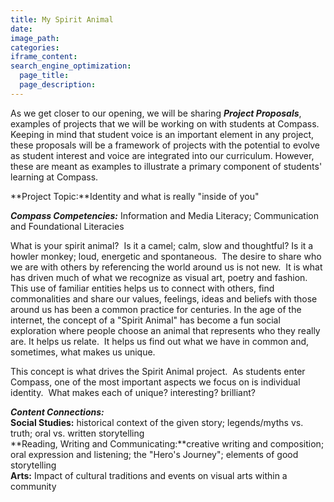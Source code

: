 ```yaml
---
title: My Spirit Animal
date:
image_path:
categories:
iframe_content:
search_engine_optimization:
  page_title:
  page_description:
---
```



As we get closer to our opening, we will be sharing ***Project Proposals***, examples of projects that we will be working on with students at Compass.&nbsp; Keeping in mind that student voice is an important element in any project, these proposals will be a framework of projects with the potential to evolve as student interest and voice are integrated into our curriculum. However, these are meant as examples to illustrate a primary component of students' learning at Compass.

**Project Topic:**Identity and what is really "inside of you"

***Compass Competencies:***&nbsp;Information and Media Literacy; Communication and Foundational Literacies

What is your spirit animal?&nbsp; Is it a camel; calm, slow and thoughtful? Is it a howler monkey; loud, energetic and spontaneous.&nbsp; The desire to share who we are with others by referencing the world around us is not new.&nbsp; It is what has driven much of what we recognize as visual art, poetry and fashion. This use of familiar entities helps us to connect with others, find commonalities and share our values, feelings, ideas and beliefs with those around us has been a common practice for centuries. In the age of the internet, the concept of a "Spirit Animal" has become a fun social exploration where people choose an animal that represents who they really are. It helps us relate.&nbsp; It helps us find out what we have in common and, sometimes, what makes us unique.

This concept is what drives the Spirit Animal project.&nbsp; As students enter Compass, one of the most important aspects we focus on is individual identity.&nbsp; What makes each of unique? interesting? brilliant?

***Content Connections:***<br>**Social Studies:** historical context of the given story; legends/myths vs. truth; oral vs. written storytelling<br>**Reading, Writing and Communicating:**creative writing and composition; oral expression and listening; the "Hero's Journey"; elements of good storytelling<br>**Arts:** Impact of cultural traditions and events on visual arts within a community